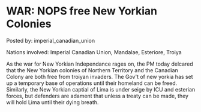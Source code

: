 # WAR: NOPS free New Yorkian Colonies

Posted by: imperial_canadian_union

Nations involved: Imperial Canadian Union, Mandalae, Esteriore, Troiya

As the war for New Yorkian Independance rages on, the PM today delcared that the New Yorkian colonies of Northern Territory and the Canadian Colony are both free from troiyan invaders. The Gov't of new yorkia has set up a temporary base of operations until their homeland can be freed. Similarly, the New Yorkian captial of Lima is under seige by ICU and esterian forces, but defenders are adament that unless a treaty can be made, they will hold Lima until their dying breath.